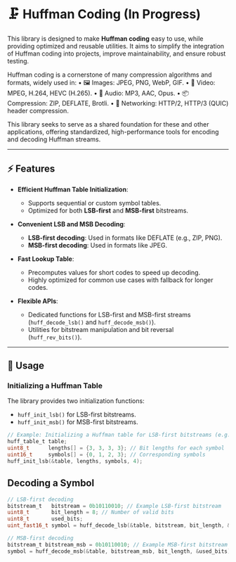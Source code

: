 # 🗜️ Huffman Coding (In Progress)

This library is designed to make **Huffman coding** easy to use, while providing 
optimized and reusable utilities. It aims to simplify the integration of Huffman 
coding into projects, improve maintainability, and ensure robust testing.

Huffman coding is a cornerstone of many compression algorithms and formats, widely used in:
	•	🖼️ Images: JPEG, PNG, WebP, GIF.
	•	🎥 Video: MPEG, H.264, HEVC (H.265).
	•	🎵 Audio: MP3, AAC, Opus.
	•	📦 Compression: ZIP, DEFLATE, Brotli.
	•	🔗 Networking: HTTP/2, HTTP/3 (QUIC) header compression.

This library seeks to serve as a shared foundation for these and other 
applications, offering standardized, high-performance tools for encoding and 
decoding Huffman streams.

---

## ⚡ Features

- **Efficient Huffman Table Initialization**:
  - Supports sequential or custom symbol tables.
  - Optimized for both **LSB-first** and **MSB-first** bitstreams.
  
- **Convenient LSB and MSB Decoding**:
  - **LSB-first decoding**: Used in formats like DEFLATE (e.g., ZIP, PNG).
  - **MSB-first decoding**: Used in formats like JPEG.

- **Fast Lookup Table**:
  - Precomputes values for short codes to speed up decoding.
  - Highly optimized for common use cases with fallback for longer codes.

- **Flexible APIs**:
  - Dedicated functions for LSB-first and MSB-first streams (`huff_decode_lsb()` and `huff_decode_msb()`).
  - Utilities for bitstream manipulation and bit reversal (`huff_rev_bits()`).

---

## 🔧 Usage

### Initializing a Huffman Table
The library provides two initialization functions:
- `huff_init_lsb()` for LSB-first bitstreams.
- `huff_init_msb()` for MSB-first bitstreams.

```c
// Example: Initializing a Huffman table for LSB-first bitstreams (e.g., DEFLATE)
huff_table_t table;
uint8_t      lengths[] = {3, 3, 3, 3}; // Bit lengths for each symbol
uint16_t     symbols[] = {0, 1, 2, 3}; // Corresponding symbols
huff_init_lsb(&table, lengths, symbols, 4);
```

## Decoding a Symbol

```c
// LSB-first decoding
bitstream_t   bitstream = 0b10110010; // Example LSB-first bitstream
uint8_t       bit_length = 8; // Number of valid bits
uint8_t       used_bits;
uint_fast16_t symbol = huff_decode_lsb(&table, bitstream, bit_length, &used_bits);

// MSB-first decoding
bitstream_t bitstream_msb = 0b10110010; // Example MSB-first bitstream
symbol = huff_decode_msb(&table, bitstream_msb, bit_length, &used_bits);
```
